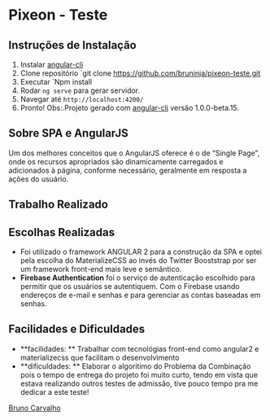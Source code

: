 
# Pixeon - Teste

## Instruções de Instalação
1. Instalar [angular-cli](https://github.com/angular/angular-cli)
2. Clone repositório `git clone https://github.com/bruninja/pixeon-teste.git
3. Executar `Npm install
4. Rodar `ng serve` para gerar servidor.
5. Navegar até `http://localhost:4200/`
6. Pronto!
Obs:.Projeto gerado com [angular-cli](https://github.com/angular/angular-cli) versão 1.0.0-beta.15.

## Sobre SPA e AngularJS
Um dos melhores conceitos que o AngularJS oferece é o de “Single Page”, onde os recursos apropriados são dinamicamente carregados e adicionados à página, conforme necessário, geralmente em resposta a ações do usuário.

## Trabalho Realizado

## Escolhas Realizadas
- Foi utilizado o framework ANGULAR 2 para a construção da SPA e optei pela escolha do MaterializeCSS ao invés do Twitter Booststrap por ser um framework front-end mais leve e semântico.
- **Firebase Authentication** foi o serviço de autenticação escolhido para permitir que os usuários se autentiquem. Com o Firebase usando endereços de e-mail e senhas e para gerenciar as contas baseadas em senhas.

## Facilidades e Dificuldades
- **facilidades: ** Trabalhar com tecnológias front-end como angular2 e materializecss que facilitam o desenvolvimento
- **dificuldades: ** Elaborar o algoritimo do Problema da Combinação pois o tempo de entrega do projeto foi muito curto, tendo em vista que estava realizando outros testes de admissão, tive pouco tempo pra me dedicar a este teste!

[Bruno Carvalho](http://bruno.url.ph/)
